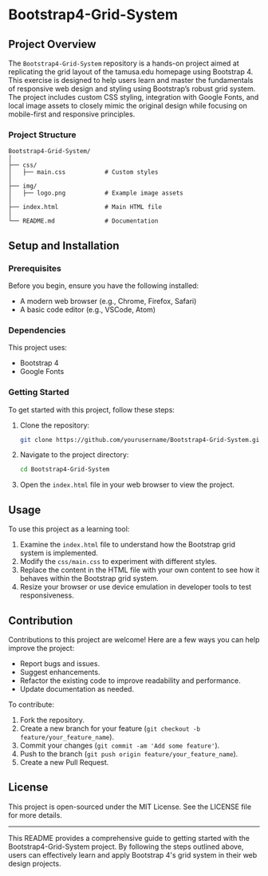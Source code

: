 # Bootstrap4-Grid-System

## Project Overview

The `Bootstrap4-Grid-System` repository is a hands-on project aimed at replicating the grid layout of the tamusa.edu homepage using Bootstrap 4. This exercise is designed to help users learn and master the fundamentals of responsive web design and styling using Bootstrap’s robust grid system. The project includes custom CSS styling, integration with Google Fonts, and local image assets to closely mimic the original design while focusing on mobile-first and responsive principles.

### Project Structure

```
Bootstrap4-Grid-System/
│
├── css/
│   ├── main.css           # Custom styles
│
├── img/
│   ├── logo.png           # Example image assets
│
├── index.html             # Main HTML file
│
└── README.md              # Documentation
```

## Setup and Installation

### Prerequisites

Before you begin, ensure you have the following installed:
- A modern web browser (e.g., Chrome, Firefox, Safari)
- A basic code editor (e.g., VSCode, Atom)

### Dependencies

This project uses:
- Bootstrap 4
- Google Fonts

### Getting Started

To get started with this project, follow these steps:

1. Clone the repository:
   ```bash
   git clone https://github.com/yourusername/Bootstrap4-Grid-System.git
   ```
2. Navigate to the project directory:
   ```bash
   cd Bootstrap4-Grid-System
   ```
3. Open the `index.html` file in your web browser to view the project.

## Usage

To use this project as a learning tool:
1. Examine the `index.html` file to understand how the Bootstrap grid system is implemented.
2. Modify the `css/main.css` to experiment with different styles.
3. Replace the content in the HTML file with your own content to see how it behaves within the Bootstrap grid system.
4. Resize your browser or use device emulation in developer tools to test responsiveness.

## Contribution

Contributions to this project are welcome! Here are a few ways you can help improve the project:
- Report bugs and issues.
- Suggest enhancements.
- Refactor the existing code to improve readability and performance.
- Update documentation as needed.

To contribute:
1. Fork the repository.
2. Create a new branch for your feature (`git checkout -b feature/your_feature_name`).
3. Commit your changes (`git commit -am 'Add some feature'`).
4. Push to the branch (`git push origin feature/your_feature_name`).
5. Create a new Pull Request.

## License

This project is open-sourced under the MIT License. See the LICENSE file for more details.

---

This README provides a comprehensive guide to getting started with the Bootstrap4-Grid-System project. By following the steps outlined above, users can effectively learn and apply Bootstrap 4's grid system in their web design projects.
